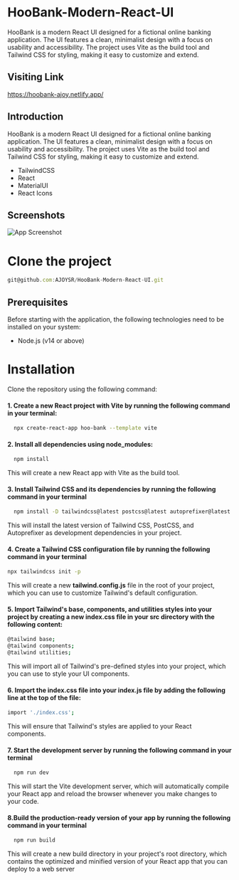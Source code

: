 
# HooBank-Modern-React-UI
HooBank is a modern React UI designed for a fictional online banking application. The UI features a clean, minimalist design with a focus on usability and accessibility. The project uses Vite as the build tool and Tailwind CSS for styling, making it easy to customize and extend.

## Visiting Link
https://hoobank-ajoy.netlify.app/

## Introduction

HooBank is a modern React UI designed for a fictional online banking application. The UI features a clean, minimalist design with a focus on usability and accessibility. The project uses Vite as the build tool and Tailwind CSS for styling, making it easy to customize and extend.

* TailwindCSS 
* React 
* MaterialUI 
* React Icons



## Screenshots

![App Screenshot](https://i.ibb.co/nw8yYjZ/hoobank.png)


# Clone the project

```javascript
git@github.com:AJOYSR/HooBank-Modern-React-UI.git
```


## Prerequisites
Before starting with the application, the following technologies need to be installed on your system:

* Node.js (v14 or above)

# Installation
Clone the repository using the following command:

#### 1. Create a new React project with Vite by running the following command in your terminal:

```bash
  npx create-react-app hoo-bank --template vite

```
#### 2. Install all dependencies using node_modules:

```bash
  npm install 

```

This will create a new React app with Vite as the build tool.

#### 3. Install Tailwind CSS and its dependencies by running the following command in your terminal
```bash
  npm install -D tailwindcss@latest postcss@latest autoprefixer@latest

```
This will install the latest version of Tailwind CSS, PostCSS, and Autoprefixer as development dependencies in your project.


#### 4. Create a Tailwind CSS configuration file by running the following command in your terminal
```bash
npx tailwindcss init -p
```
This will create a new __tailwind.config.js__ file in the root of your project, which you can use to customize Tailwind's default configuration.

#### 5. Import Tailwind's base, components, and utilities styles into your project by creating a new __index.css__ file in your __src__ directory with the following content:
```bash
@tailwind base;
@tailwind components;
@tailwind utilities;

```
This will import all of Tailwind's pre-defined styles into your project, which you can use to style your UI components.


#### 6. Import the __index.css__ file into your __index.js__ file by adding the following line at the top of the file:
```bash
import './index.css';

```
This will ensure that Tailwind's styles are applied to your React components.


#### 7. Start the development server by running the following command in your terminal
```bash
  npm run dev

```

This will start the Vite development server, which will automatically compile your React app and reload the browser whenever you make changes to your code.

#### 8.Build the production-ready version of your app by running the following command in your terminal
```bash
  npm run build

```
This will create a new build directory in your project's root directory, which contains the optimized and minified version of your React app that you can deploy to a web server
